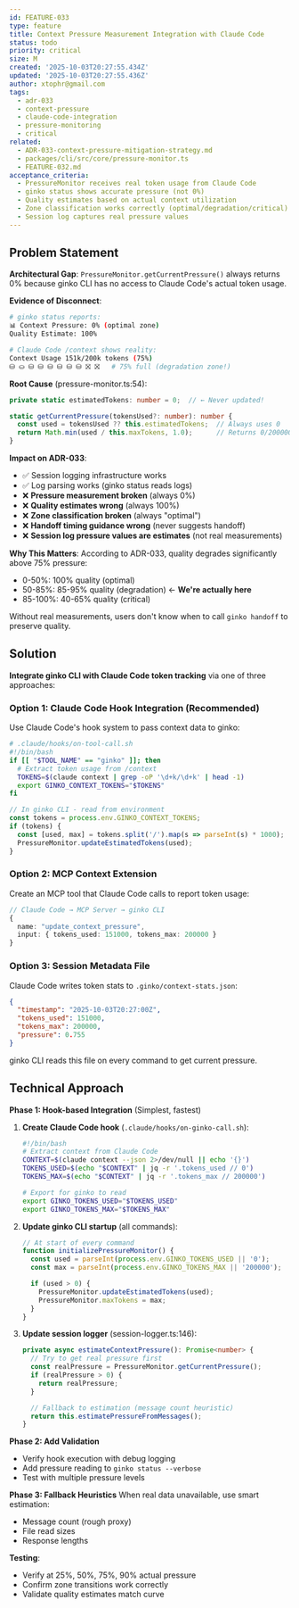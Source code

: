 ```yaml
---
id: FEATURE-033
type: feature
title: Context Pressure Measurement Integration with Claude Code
status: todo
priority: critical
size: M
created: '2025-10-03T20:27:55.434Z'
updated: '2025-10-03T20:27:55.436Z'
author: xtophr@gmail.com
tags:
  - adr-033
  - context-pressure
  - claude-code-integration
  - pressure-monitoring
  - critical
related:
  - ADR-033-context-pressure-mitigation-strategy.md
  - packages/cli/src/core/pressure-monitor.ts
  - FEATURE-032.md
acceptance_criteria:
  - PressureMonitor receives real token usage from Claude Code
  - ginko status shows accurate pressure (not 0%)
  - Quality estimates based on actual context utilization
  - Zone classification works correctly (optimal/degradation/critical)
  - Session log captures real pressure values
---
```

## Problem Statement

**Architectural Gap**: `PressureMonitor.getCurrentPressure()` always returns 0% because ginko CLI has no access to Claude Code's actual token usage.

**Evidence of Disconnect**:
```bash
# ginko status reports:
📊 Context Pressure: 0% (optimal zone)
Quality Estimate: 100%

# Claude Code /context shows reality:
Context Usage 151k/200k tokens (75%)
⛁ ⛀ ⛁ ⛁ ⛁ ⛁ ⛁ ⛁ ⛝ ⛝   # 75% full (degradation zone!)
```

**Root Cause** (pressure-monitor.ts:54):
```typescript
private static estimatedTokens: number = 0;  // ← Never updated!

static getCurrentPressure(tokensUsed?: number): number {
  const used = tokensUsed ?? this.estimatedTokens;  // Always uses 0
  return Math.min(used / this.maxTokens, 1.0);      // Returns 0/200000 = 0
}
```

**Impact on ADR-033**:
- ✅ Session logging infrastructure works
- ✅ Log parsing works (ginko status reads logs)
- ❌ **Pressure measurement broken** (always 0%)
- ❌ **Quality estimates wrong** (always 100%)
- ❌ **Zone classification broken** (always "optimal")
- ❌ **Handoff timing guidance wrong** (never suggests handoff)
- ❌ **Session log pressure values are estimates** (not real measurements)

**Why This Matters**:
According to ADR-033, quality degrades significantly above 75% pressure:
- 0-50%: 100% quality (optimal)
- 50-85%: 85-95% quality (degradation) ← **We're actually here**
- 85-100%: 40-65% quality (critical)

Without real measurements, users don't know when to call `ginko handoff` to preserve quality.

## Solution

**Integrate ginko CLI with Claude Code token tracking** via one of three approaches:

### Option 1: Claude Code Hook Integration (Recommended)
Use Claude Code's hook system to pass context data to ginko:

```bash
# .claude/hooks/on-tool-call.sh
#!/bin/bash
if [[ "$TOOL_NAME" == "ginko" ]]; then
  # Extract token usage from /context
  TOKENS=$(claude context | grep -oP '\d+k/\d+k' | head -1)
  export GINKO_CONTEXT_TOKENS="$TOKENS"
fi
```

```typescript
// In ginko CLI - read from environment
const tokens = process.env.GINKO_CONTEXT_TOKENS;
if (tokens) {
  const [used, max] = tokens.split('/').map(s => parseInt(s) * 1000);
  PressureMonitor.updateEstimatedTokens(used);
}
```

### Option 2: MCP Context Extension
Create an MCP tool that Claude Code calls to report token usage:

```typescript
// Claude Code → MCP Server → ginko CLI
{
  name: "update_context_pressure",
  input: { tokens_used: 151000, tokens_max: 200000 }
}
```

### Option 3: Session Metadata File
Claude Code writes token stats to `.ginko/context-stats.json`:

```json
{
  "timestamp": "2025-10-03T20:27:00Z",
  "tokens_used": 151000,
  "tokens_max": 200000,
  "pressure": 0.755
}
```

ginko CLI reads this file on every command to get current pressure.

## Technical Approach

**Phase 1: Hook-based Integration** (Simplest, fastest)

1. **Create Claude Code hook** (`.claude/hooks/on-ginko-call.sh`):
   ```bash
   #!/bin/bash
   # Extract context from Claude Code
   CONTEXT=$(claude context --json 2>/dev/null || echo '{}')
   TOKENS_USED=$(echo "$CONTEXT" | jq -r '.tokens_used // 0')
   TOKENS_MAX=$(echo "$CONTEXT" | jq -r '.tokens_max // 200000')

   # Export for ginko to read
   export GINKO_TOKENS_USED="$TOKENS_USED"
   export GINKO_TOKENS_MAX="$TOKENS_MAX"
   ```

2. **Update ginko CLI startup** (all commands):
   ```typescript
   // At start of every command
   function initializePressureMonitor() {
     const used = parseInt(process.env.GINKO_TOKENS_USED || '0');
     const max = parseInt(process.env.GINKO_TOKENS_MAX || '200000');

     if (used > 0) {
       PressureMonitor.updateEstimatedTokens(used);
       PressureMonitor.maxTokens = max;
     }
   }
   ```

3. **Update session logger** (session-logger.ts:146):
   ```typescript
   private async estimateContextPressure(): Promise<number> {
     // Try to get real pressure first
     const realPressure = PressureMonitor.getCurrentPressure();
     if (realPressure > 0) {
       return realPressure;
     }

     // Fallback to estimation (message count heuristic)
     return this.estimatePressureFromMessages();
   }
   ```

**Phase 2: Add Validation**
- Verify hook execution with debug logging
- Add pressure reading to `ginko status --verbose`
- Test with multiple pressure levels

**Phase 3: Fallback Heuristics**
When real data unavailable, use smart estimation:
- Message count (rough proxy)
- File read sizes
- Response lengths

**Testing**:
- Verify at 25%, 50%, 75%, 90% actual pressure
- Confirm zone transitions work correctly
- Validate quality estimates match curve
